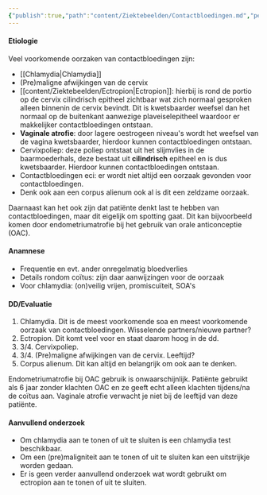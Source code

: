 ```yaml
---
{"publish":true,"path":"content/Ziektebeelden/Contactbloedingen.md","permalink":"/content/ziektebeelden/contactbloedingen/","title":"Contactbloedingen","tags":["Gynaecologie/Oncologie","Ziektebeeld"]}
---
```




#### Etiologie
Veel voorkomende oorzaken van contactbloedingen zijn:
- [[Chlamydia\|Chlamydia]]
- (Pre)maligne afwijkingen van de cervix
- [[content/Ziektebeelden/Ectropion\|Ectropion]]: hierbij is rond de portio op de cervix cilindrisch epitheel zichtbaar wat zich normaal gesproken alleen binnenin de cervix bevindt. Dit is kwetsbaarder weefsel dan het normaal op de buitenkant aanwezige plaveiselepitheel waardoor er makkelijker contactbloedingen ontstaan.
- **Vaginale atrofie**: door lagere oestrogeen niveau's wordt het weefsel van de vagina kwetsbaarder, hierdoor kunnen contactbloedingen ontstaan.
- Cervixpoliep: deze poliep ontstaat uit het slijmvlies in de baarmoederhals, deze bestaat uit **cilindrisch** epitheel en is dus kwetsbaarder. Hierdoor kunnen contactbloedingen ontstaan.
- Contactbloedingen eci: er wordt niet altijd een oorzaak gevonden voor contactbloedingen.
- Denk ook aan een corpus alienum ook al is dit een zeldzame oorzaak.

Daarnaast kan het ook zijn dat patiënte denkt last te hebben van contactbloedingen, maar dit eigelijk om spotting gaat. Dit kan bijvoorbeeld komen door endometriumatrofie bij het gebruik van orale anticonceptie (OAC).

#### Anamnese
- Frequentie en evt. ander onregelmatig bloedverlies
- Details rondom coïtus: zijn daar aanwijzingen voor de oorzaak
- Voor chlamydia: (on)veilig vrijen, promiscuïteit, SOA's

#### DD/Evaluatie
1.  Chlamydia. Dit is de meest voorkomende soa en meest voorkomende oorzaak van contactbloedingen. Wisselende partners/nieuwe partner?
2.  Ectropion. Dit komt veel voor en staat daarom hoog in de dd.
3. 3/4. Cervixpoliep.
4. 3/4. (Pre)maligne afwijkingen van de cervix. Leeftijd?
5. Corpus alienum. Dit kan altijd en belangrijk om ook aan te denken.

Endometriumatrofie bij OAC gebruik is onwaarschijnlijk. Patiënte gebruikt als 6 jaar zonder klachten OAC en ze geeft echt alleen klachten tijdens/na de coïtus aan. Vaginale atrofie verwacht je niet bij de leeftijd van deze patiënte.

#### Aanvullend onderzoek
-   Om chlamydia aan te tonen of uit te sluiten is een chlamydia test beschikbaar.
-   Om een (pre)maligniteit aan te tonen of uit te sluiten kan een uitstrijkje worden gedaan.
-   Er is geen verder aanvullend onderzoek wat wordt gebruikt om ectropion aan te tonen of uit te sluiten.